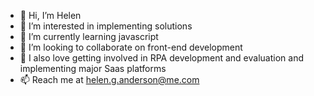 - 👋 Hi, I’m Helen
- 👀 I’m interested in implementing solutions
- 🌱 I’m currently learning javascript
- 💞️ I’m looking to collaborate on front-end development
- 💞️ I also love getting involved in RPA development and evaluation and implementing major Saas platforms
- 📫 Reach me at helen.g.anderson@me.com 

<!---
grace-anderson/grace-anderson is a ✨ special ✨ repository because its `README.md` (this file) appears on your GitHub profile.
You can click the Preview link to take a look at your changes.
--->
